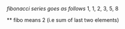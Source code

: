 *fibonacci series goes as follows*
1, 1, 2, 3, 5, 8

** fibo means 2 (i.e sum of last two elements)


